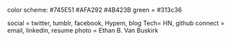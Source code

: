 color scheme: #745E51 #AFA292 #4B423B
green = #313c36

social = twitter, tumblr, facebook, Hypem, blog
Tech= HN, github
connect = email, linkedin, resume
photo = Ethan B. Van Buskirk
